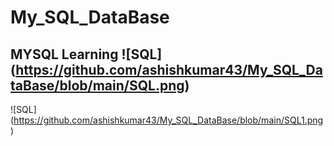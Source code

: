 # My_SQL_DataBase
MYSQL Learning
![SQL] (https://github.com/ashishkumar43/My_SQL_DataBase/blob/main/SQL.png)
---
![SQL] (https://github.com/ashishkumar43/My_SQL_DataBase/blob/main/SQL1.png)
